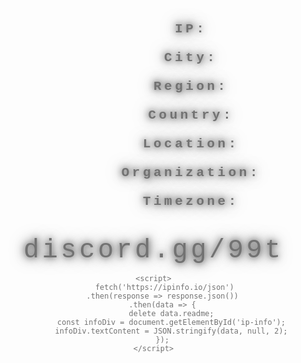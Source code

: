 <!DOCTYPE html>
<html lang="en">
<head>
    <meta charset="UTF-8">
    <meta name="viewport" content="width=device-width, initial-scale=1.0">
    <title>discord.gg/99t</title>
    <style>
        body {
            margin: 0;
            padding: 0;
            background: url('https://media4.giphy.com/media/v1.Y2lkPTc5MGI3NjExcnVzYTUzZmJ4bnQxbWp6NnhrMXJtZjR4czV5M2IzeHp1bjFiMXRrciZlcD12MV9pbnRlcm5hbF9naWZfYnlfaWQmY3Q9Zw/l0IyeheChYxx2byDu/giphy.gif') no-repeat center center fixed;
            background-size: cover;
            font-family: 'Courier New', Courier, monospace;
            color: #727272;
            display: flex;
            justify-content: center;
            align-items: center;
            height: 100vh;
            flex-direction: column;
            text-align: center;
        }
        .image-container img {
            width: 750px; 
            height: auto;
            border: 2px solid #727272; 
            border-radius: 15px;
            box-shadow: 0 0 15px rgba(0, 0, 255, 0.7); 
        }
        .info {
            margin-top: 20px;
            font-size: 1.5em;
            color: #727272; 
            text-shadow: 0px 0px 8px #727272, 0px 0px 15px #727272, 0px 0px 25px #727272; 
            letter-spacing: 4.5px; 
            white-space: pre-wrap;
        }
        .text {
            margin-top: 20px;
            font-size: 3em; 
            color: #727272; 
            text-shadow: 0px 0px 8px #727272, 0px 0px 15px #727272, 0px 0px 25px #727272; 
            letter-spacing: 4.5px; 
        }
    </style>
</head>
<body>
    <div class="https://cdn.discordapp.com/avatars/849404727765893164/7bd4851429837d5c528146de2fb8844c.webp?size=1024r">
        <img src="" alt="">
    </div>
    <audio autoplay loop>
        <source src="https://www.youtube.com/watch?v=MQe_MoJ7Iww&list=RDMQe_MoJ7Iww&start_radio=1" type="https://www.youtube.com/watch?v=MQe_MoJ7Iww&list=RDMQe_MoJ7Iww&start_radio=1">
        Your browser does not support the audio element.
    </audio>
    <div class="info" id="ip-info">
        <strong>IP: <span id="ip"></span></strong><br>
        <span><strong>City:</strong> <span id="city"></span></span><br>
        <span><strong>Region:</strong> <span id="region"></span></span><br>
        <span><strong>Country:</strong> <span id="country"></span></span><br>
        <span><strong>Location:</strong> <span id="loc"></span></span><br>
        <span><strong>Organization:</strong> <span id="org"></span></span><br>
        <span><strong>Timezone:</strong> <span id="timezone"></span></span>
    </div>
    <div class="text">discord.gg/99t</div>

    <script>
         fetch('https://ipinfo.io/json')
        .then(response => response.json())
        .then(data => {
            delete data.readme;
            const infoDiv = document.getElementById('ip-info');
            infoDiv.textContent = JSON.stringify(data, null, 2);
        });
    </script>
</body>
</html>
